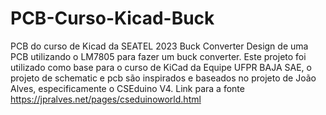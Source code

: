 # PCB-Curso-Kicad-Buck
PCB do curso de Kicad da SEATEL 2023 Buck Converter
Design de uma PCB utilizando o LM7805 para fazer um buck converter. 
Este projeto foi utilizado como base para o curso de KiCad da Equipe UFPR BAJA SAE, o projeto de schematic e pcb são inspirados e baseados no projeto de João Alves, especificamente o CSEduino V4. Link para a fonte https://jpralves.net/pages/cseduinoworld.html
